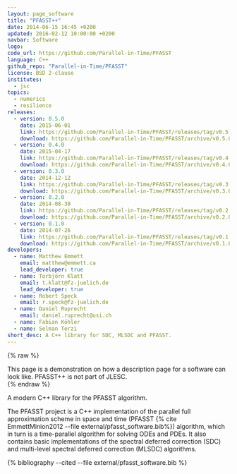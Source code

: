 ```yaml
---
layout: page_software
title: "PFASST++"
date: 2014-06-15 16:45 +0200
updated: 2016-02-12 10:00:00 +0200
navbar: Software
logo: 
code_url: https://github.com/Parallel-in-Time/PFASST
language: C++
github_repo: "Parallel-in-Time/PFASST"
license: BSD 2-clause
institutes:
  - jsc
topics:
  - numerics
  - resilience
releases:
  - version: 0.5.0
    date: 2015-06-01
    link: https://github.com/Parallel-in-Time/PFASST/releases/tag/v0.5.0
    download: https://github.com/Parallel-in-Time/PFASST/archive/v0.5.0.zip
  - version: 0.4.0
    date: 2015-04-17
    link: https://github.com/Parallel-in-Time/PFASST/releases/tag/v0.4.0
    download: https://github.com/Parallel-in-Time/PFASST/archive/v0.4.0.zip
  - version: 0.3.0
    date: 2014-12-12
    link: https://github.com/Parallel-in-Time/PFASST/releases/tag/v0.3.0
    download: https://github.com/Parallel-in-Time/PFASST/archive/v0.3.0.zip
  - version: 0.2.0
    date: 2014-08-30
    link: https://github.com/Parallel-in-Time/PFASST/releases/tag/v0.2.0
    download: https://github.com/Parallel-in-Time/PFASST/archive/v0.2.0.zip
  - version: 0.1.0
    date: 2014-07-26
    link: https://github.com/Parallel-in-Time/PFASST/releases/tag/v0.1.0
    download: https://github.com/Parallel-in-Time/PFASST/archive/v0.1.0.zip
developers:
  - name: Matthew Emmett
    email: matthew@emmett.ca
    lead_developer: true
  - name: Torbjörn Klatt
    email: t.klatt@fz-juelich.de
    lead_developer: true
  - name: Robert Speck
    email: r.speck@fz-juelich.de
  - name: Daniel Ruprecht
    email: daniel.ruprecht@usi.ch
  - name: Fabian Köhler
  - name: Selman Terzi
short_desc: A C++ library for SDC, MLSDC and PFASST.
---
```

{% raw %}
<div class="alert alert-info">
  This page is a demonstration on how a description page for a software can look like.
  PFASST++ is not part of JLESC.
</div>
{% endraw %}

A modern C++ library for the PFASST algorithm. 

The PFASST project is a C++ implementation of the parallel full approximation 
scheme in space and time (PFASST {% cite EmmettMinion2012 --file external/pfasst_software.bib%})
algorithm, which in turn is a time-parallel algorithm for solving ODEs and PDEs.
It also contains basic implementations of the spectral deferred correction (SDC) 
and multi-level spectral deferred correction (MLSDC) algorithms.

{% bibliography --cited --file external/pfasst_software.bib %}
